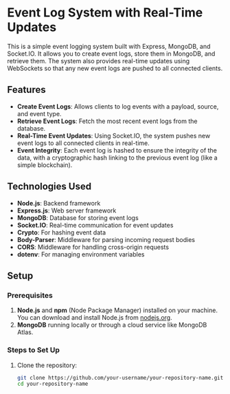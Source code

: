 # Event Log System with Real-Time Updates

This is a simple event logging system built with Express, MongoDB, and Socket.IO. It allows you to create event logs, store them in MongoDB, and retrieve them. The system also provides real-time updates using WebSockets so that any new event logs are pushed to all connected clients.

## Features

- **Create Event Logs**: Allows clients to log events with a payload, source, and event type.
- **Retrieve Event Logs**: Fetch the most recent event logs from the database.
- **Real-Time Event Updates**: Using Socket.IO, the system pushes new event logs to all connected clients in real-time.
- **Event Integrity**: Each event log is hashed to ensure the integrity of the data, with a cryptographic hash linking to the previous event log (like a simple blockchain).

## Technologies Used

- **Node.js**: Backend framework
- **Express.js**: Web server framework
- **MongoDB**: Database for storing event logs
- **Socket.IO**: Real-time communication for event updates
- **Crypto**: For hashing event data
- **Body-Parser**: Middleware for parsing incoming request bodies
- **CORS**: Middleware for handling cross-origin requests
- **dotenv**: For managing environment variables

## Setup

### Prerequisites

1. **Node.js** and **npm** (Node Package Manager) installed on your machine. You can download and install Node.js from [nodejs.org](https://nodejs.org/).
2. **MongoDB** running locally or through a cloud service like MongoDB Atlas.

### Steps to Set Up

1. Clone the repository:

   ```bash
   git clone https://github.com/your-username/your-repository-name.git
   cd your-repository-name
